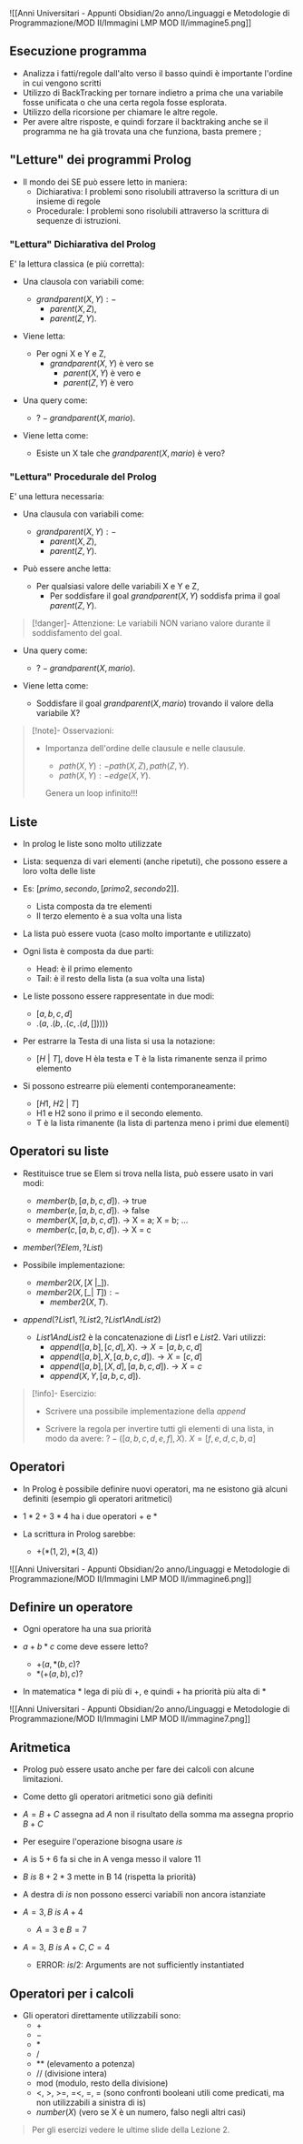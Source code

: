 
![[Anni Universitari - Appunti Obsidian/2o anno/Linguaggi e Metodologie di Programmazione/MOD II/Immagini LMP MOD II/immagine5.png]]

## Esecuzione programma

- Analizza i fatti/regole dall'alto verso il basso quindi è importante l'ordine in cui vengono scritti
- Utilizzo di BackTracking per tornare indietro a prima che una variabile fosse unificata o che una certa regola fosse esplorata.
- Utilizzo della ricorsione per chiamare le altre regole.
- Per avere altre risposte, e quindi forzare il backtraking anche se il programma ne ha già trovata una che funziona, basta premere ; 

## "Letture" dei programmi Prolog

- Il mondo dei SE può essere letto in maniera:
	- Dichiarativa: I problemi sono risolubili attraverso la scrittura di un insieme di regole
	- Procedurale: I problemi sono risolubili attraverso la scrittura di sequenze di istruzioni.

### "Lettura" Dichiarativa del Prolog

E' la lettura classica (e più corretta):

- Una clausola con variabili come:
	- $grandparent(X,Y):-$
		- $parent(X,Z),$
		- $parent(Z,Y).$

- Viene letta:
	- Per ogni X e Y e Z,
		 - $grandparent(X,Y)$ è vero se
			 - $parent(X,Y)$ è vero e
			 - $parent(Z,Y)$ è vero

- Una query come:
	- $?-grandparent(X,mario)$.

- Viene letta come:
	- Esiste un X tale che $grandparent(X,mario)$ è vero?

### "Lettura" Procedurale del Prolog

E' una lettura necessaria:

- Una clausula con variabili come:
	- $grandparent(X,Y):-$
		- $parent(X,Z),$
		- $parent(Z,Y).$

- Può essere anche letta:
	- Per qualsiasi valore delle variabili X e Y e Z,
		- Per soddisfare il goal $grandparent(X,Y)$ soddisfa prima il goal $parent(Z,Y)$.

>[!danger]- Attenzione:
>Le variabili NON variano valore durante il soddisfamento del goal.

- Una query come:
	- $?-grandparent(X,mario)$.

- Viene letta come:
	- Soddisfare il goal $grandparent(X,mario)$ trovando il valore della variabile X?

>[!note]- Osservazioni:
>- Importanza dell'ordine delle clausule e nelle clausule.
>
>	- $path(X,Y):- path(X,Z), path(Z,Y).$
>	- $path(X,Y):-edge(X,Y).$
>
>	Genera un loop infinito!!!

## Liste

- In prolog le liste sono molto utilizzate
- Lista: sequenza di vari elementi (anche ripetuti), che possono essere a loro volta delle liste

- Es: $[primo, secondo, [primo2, secondo2]]$.
	- Lista composta da tre elementi
	- Il terzo elemento è a sua volta una lista

- La lista può essere vuota (caso molto importante e utilizzato)

- Ogni lista è composta da due parti:
	- Head: è il primo elemento
	- Tail: è il resto della lista (a sua volta una lista)

- Le liste possono essere rappresentate in due modi:
	- $[a,b,c,d]$
	- $.(a,.(b,.(c,.(d,[]))))$

- Per estrarre la Testa di una lista si usa la notazione:
	- $[H \ | \ T]$, dove H èla testa e T è la lista rimanente senza il primo elemento

- Si possono estrearre più elementi contemporaneamente:
	- $[H1, \ H2  \ | \ T]$ 
	- H1 e H2 sono il primo e il secondo elemento.
	- T è la lista rimanente (la lista di partenza meno i primi due elementi)

## Operatori su liste

- Restituisce true se Elem si trova nella lista, può essere usato in vari modi:
	- $member(b, [a, b, c, d]$). $\rightarrow$ true
	- $member(e,[a,b,c,d])$. $\rightarrow$ false
	- $member(X,[a,b,c,d])$. $\rightarrow$ X = a; X = b; ...
	- $member(c,[a,b,c,d])$. $\rightarrow$ X = c

- $member(?Elem, ?List)$

- Possibile implementazione:
	- $member2(X,[X \ | \_ ]).$
	-  $member2(X,[\_ | \ T]):-$
		- $member2(X,T).$

- $append(?List1, ?List2, ?List1AndList2)$
	- $List1AndList2$ è la concatenazione di $List1$ e $List2$. Vari utilizzi:
		- $append([a,b],[c,d],X). \rightarrow X=[a,b,c,d]$
		- $append([a,b],X,[a,b,c,d]). \rightarrow X=[c,d]$
		- $append([a,b],[X,d],[a,b,c,d]). \rightarrow X=c$
		- $append(X,Y,[a,b,c,d]).$

>[!info]- Esercizio:
>- Scrivere una possibile implementazione della $append$
>
>- Scrivere la regola per invertire tutti gli elementi di una lista, in modo da avere:
>	$?-([a,b,c,d,e,f],X).$
>	$X=[f,e,d,c,b,a]$
>	


## Operatori

- In Prolog è possibile definire nuovi operatori, ma ne esistono già alcuni definiti (esempio gli operatori aritmetici)

- $1*2+3*4$ ha i due operatori $+$ e $*$ 
- La scrittura in Prolog sarebbe:
	- $+(*(1,2),*(3,4))$ 

![[Anni Universitari - Appunti Obsidian/2o anno/Linguaggi e Metodologie di Programmazione/MOD II/Immagini LMP MOD II/immagine6.png]]

## Definire un operatore

- Ogni operatore ha una sua priorità
- $a+b*c$ come deve essere letto?
	- $+(a,*(b,c)?$
	- $*(+(a,b),c)?$

- In matematica $*$ lega di più di $+$, e quindi $+$ ha priorità più alta di $*$

![[Anni Universitari - Appunti Obsidian/2o anno/Linguaggi e Metodologie di Programmazione/MOD II/Immagini LMP MOD II/immagine7.png]]


## Aritmetica

- Prolog può essere usato anche per fare dei calcoli con alcune limitazioni.

- Come detto gli operatori aritmetici sono già definiti

- $A=B+C$  assegna ad $A$ non il risultato della somma ma assegna proprio $B+C$

- Per eseguire l'operazione bisogna usare $is$

- $A$ is $5+6$ fa si che in A venga messo il valore $11$

- $B \ is \ 8+2*3$ mette in B 14 (rispetta la priorità)

- A destra di $is$ non possono esserci variabili non ancora istanziate

- $A=3, B \ is \ A+4$
	- $A=3$ e $B=7$

- $A=3$, $B \ is \ A+C, C=4$
	- ERROR: $is/2$: Arguments are not sufficiently instantiated

## Operatori per i calcoli

- Gli operatori direttamente utilizzabili sono:
	- $+$
	- $-$
	- $*$
	- /
	- ** (elevamento a potenza)
	- // (divisione intera)
	- mod (modulo, resto della divisione)
	- <, >, >=, =<, =, \= (sono confronti booleani utili come predicati, ma non utilizzabili a sinistra di is)
	- $number(X)$ (vero se X è un numero, falso negli altri casi)

>Per gli esercizi vedere le ultime slide della Lezione 2.